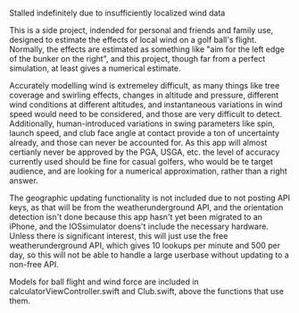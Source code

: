 Stalled indefinitely due to insufficiently localized wind data

This is a side project, indended for personal and friends and family use, designed to estimate the effects of local wind on a golf ball's flight. Normally, the effects are estimated as something like "aim for the left edge of the bunker on the right", and this project, though far from a perfect simulation, at least gives a numerical estimate.

Accurately modelling wind is extremeley difficult, as many things like tree coverage and swirling effects, changes in altitude and pressure, different wind conditions at different altitudes, and instantaneous variations in wind speed would need to be considered, and those are very difficult to detect. Additionally, human-introduced variations in swing parameters like spin, launch speed, and club face angle at contact provide a ton of uncertainty already, and those can never be accounted for. As this app will almost certianly never be approved by the PGA, USGA, etc. the level of accuracy currently used should be fine for casual golfers, who would be te target audience, and are looking for a numerical approximation, rather than a right answer. 

The geographic updating functionality is not included due to not posting API keys, as that will be from the weatherunderground API, and the orientation detection isn't done because this app hasn't yet been migrated to an iPhone, and the IOSsimulator doens't include the necessary hardware. Unless there is significant interest, this will just use the free weatherunderground API, which gives 10 lookups per minute and 500 per day, so this will not be able to handle a large userbase without updating to a non-free API.

Models for ball flight and wind force are included in calculatorViewController.swift and Club.swift, above the functions that use them.
